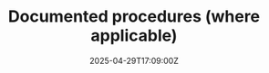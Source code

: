 ---
title: Documented procedures (where applicable)
linkTitle: Documented procedures (where applicable)
date: '2025-04-29T17:09:00Z'
weight: 1
description: No content
draft: false
ref: documented-procedures-where-applicable
---